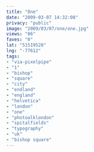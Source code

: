 ```yaml
---
title: "One"
date: "2009-03-07 14:32:08"
privacy: "public"
image: "2009/03/07/one/one.jpg"
views: "86"
faves: "0"
lat: "51519528"
lng: "-77612"
tags:
- "via-pixelpipe"
- "1"
- "bishop"
- "square"
- "city"
- "endland"
- "england"
- "helvetica"
- "london"
- "one"
- "photoalklondon"
- "spitalfields"
- "typography"
- "uk"
- "bishop square"
---
```

<a href="/photos/2009/03/07/one"></a><a href="/photos/2009/03/07/one"></a>
